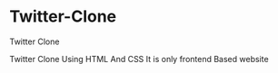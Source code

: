 # Twitter-Clone
Twitter Clone


Twitter Clone Using HTML And CSS 
It is only frontend Based website
